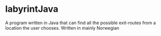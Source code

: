 # labyrintJava
A program written in Java that can find all the possible exit-routes from a location the user chooses. Written in mainly Norwegian
